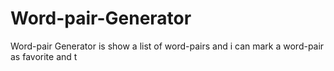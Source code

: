 # Word-pair-Generator
Word-pair Generator is show a list of word-pairs and i can mark a word-pair as favorite and t
